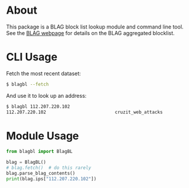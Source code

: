 # About

This package is a BLAG block list lookup module and command line tool.
See the [BLAG webpage](https://steel.isi.edu/projects/BLAG) for
details on the BLAG aggregated blocklist.

# CLI Usage

Fetch the most recent dataset:

``` sh
$ blagbl --fetch
```

And use it to look up an address:

``` sh
$ blagbl 112.207.220.102
112.207.220.102                          cruzit_web_attacks
```

# Module Usage

``` python
from blagbl import BlagBL

blag = BlagBL()
# blag.fetch()  # do this rarely
blag.parse_blag_contents()
print(blag.ips["112.207.220.102"])
```
